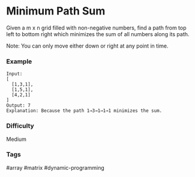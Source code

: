 # Minimum Path Sum

Given a m x n grid filled with non-negative numbers, find a path from top left
to bottom right which minimizes the sum of all numbers along its path.

Note: You can only move either down or right at any point in time.

### Example

```
Input:
[
  [1,3,1],
  [1,5,1],
  [4,2,1]
]
Output: 7
Explanation: Because the path 1→3→1→1→1 minimizes the sum.
```

### Difficulty

Medium

### Tags
#array #matrix #dynamic-programming
